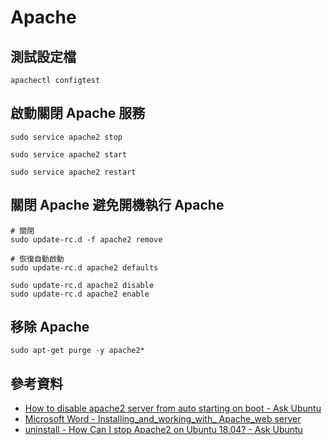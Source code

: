 # Apache

## 測試設定檔

```shell
apachectl configtest
```

## 啟動關閉 Apache 服務

```shell
sudo service apache2 stop

sudo service apache2 start

sudo service apache2 restart
```


## 關閉 Apache 避免開機執行 Apache

```shell
# 關閉
sudo update-rc.d -f apache2 remove
```

```shell
# 恢復自動啟動
sudo update-rc.d apache2 defaults
```

```shell
sudo update-rc.d apache2 disable
sudo update-rc.d apache2 enable
```

## 移除 Apache

```
sudo apt-get purge -y apache2*
```

## 參考資料
* [How to disable apache2 server from auto starting on boot - Ask Ubuntu](https://askubuntu.com/questions/170640/how-to-disable-apache2-server-from-auto-starting-on-boot)
* [Microsoft Word - Installing_and_working_with_ Apache_web server](https://www.ce.teiep.gr/e-class/modules/document/file.php/129/Linux_networking/Installing_and_working_with__Apache_web_server.pdf)
* [uninstall - How Can I stop Apache2 on Ubuntu 18.04? - Ask Ubuntu](https://askubuntu.com/questions/1074035/how-can-i-stop-apache2-on-ubuntu-18-04)
